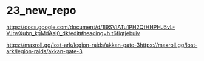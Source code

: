 # 23_new_repo
https://docs.google.com/document/d/1l9SVIATu1PH2QfHHPHJ5vL-VJrwXubn_kgMdAai0_dk/edit#heading=h.t6fiqtjebuiv

https://maxroll.gg/lost-ark/legion-raids/akkan-gate-3https://maxroll.gg/lost-ark/legion-raids/akkan-gate-3
